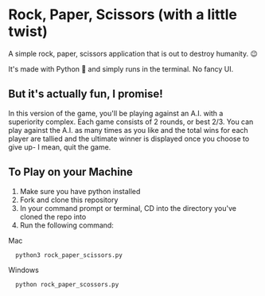 # Rock, Paper, Scissors (with a little twist)

A simple rock, paper, scissors application that is out to destroy humanity. 😉

It's made with Python 🐍 and simply runs in the terminal. No fancy UI.

## But it's actually fun, I promise!

In this version of the game, you'll be playing against an A.I. with a superiority complex. Each game consists of 2 rounds, or best 2/3. You can play 
against the A.I. as many times as you like and the total wins for each player are tallied and the ultimate winner is displayed once you choose to give up- I mean, quit the game.

## To Play on your Machine

<ol>
  <li>Make sure you have python installed</li>
  <li>Fork and clone this repository</li>
  <li>In your command prompt or terminal, CD into the directory you've cloned the repo into</li>
  <li>Run the following command:</li>
</ol>

Mac

```bash
  python3 rock_paper_scissors.py
```

Windows

```bash
  python rock_paper_scossors.py
```
